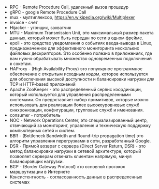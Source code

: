 - RPC - Remote Procedure Call, удаленный вызов процедур
- gRPC - google Remote Procedure Call
- mux - мултиплексор, https://en.wikipedia.org/wiki/Multiplexer
- invoice - счет
- Hijacker - угонщик, захватчик
- MTU - Maximum Transmission Unit, это максимальный размер пакета данных, который может быть передан по сети в одном фрейме. 
- epoll - это средство уведомления о событиях ввода-вывода в Linux, предназначенное для эффективного мониторинга нескольких файловых дескрипторов. Это особенно полезно в приложениях, где вам нужно обрабатывать множество одновременных подключений к сокетам.
- HAProxy - (High Availability Proxy) это популярное программное обеспечение с открытым исходным кодом, которое используется для обеспечения высокой доступности и балансировки нагрузки для TCP и HTTP-based приложений
- Apache ZooKeeper - это распределенный сервис координации, который используется для управления распределенными системами. Он предоставляет набор примитивов, которые можно использовать для реализации более высокоуровневых служб синхронизации, конфигурации, групповых служб и именования.
- consumer - потребитель
- NOC - Network Operations Center, это специализированный центр, отвечающий за мониторинг, управление и техническую поддержку компьютерных сетей и систем.
- BBR - (Bottleneck Bandwidth and Round-trip propagation time) это алгоритм управления перегрузками в сети, разработанный Google. 
- DSR - Прямой возврат с сервера (Direct Server Return, DSR) - это метод балансировки нагрузки в сетевой архитектуре, который позволяет серверам отвечать клиентам напрямую, минуя балансировщик нагрузки.
- BGP - (Border Gateway Protocol) это основной протокол маршрутизации в Интернете
- Консистентность - согласованность данных в распределенных системах